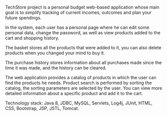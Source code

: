 TechStore project is a personal budget web-based application whose main goal is to simplify tracking of current incomes, outcomes and plan your future spendings.

In the system, each user has a personal page where he can edit some personal data, change the password, as well as view products added to the cart and shopping history.

The basket stores all the products that were added to it, you can also delete products when you changed your mind to buy it.

The purchase history stores information about all purchases made since the time it was made, and the history can be cleared.

The web application provides a catalog of products in which the user can find the products he needs. Product search is performed by sorting the catalog, the sorting parameters are selected by the user. You can view more detailed information about a specific product and add it to the cart.

Technology stack:
Java 8, JDBC, MySQL, Servlets, Log4j, JUnit, HTML, CSS, Bootstrap, JSP, JSTL, Tomcat.